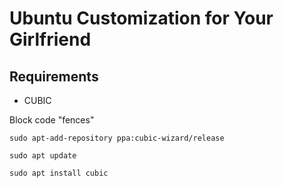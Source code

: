 # Ubuntu Customization for Your Girlfriend
## Requirements

+ CUBIC

Block code "fences"

```
sudo apt-add-repository ppa:cubic-wizard/release
```
```
sudo apt update
```
```
sudo apt install cubic
```
